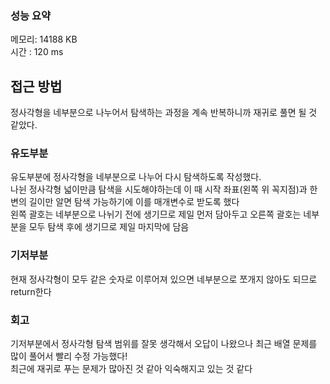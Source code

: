 
### 성능 요약
메모리: 14188 KB	
시간 : 120 ms

## 접근 방법
정사각형을 네부분으로 나누어서 탐색하는 과정을 계속 반복하니까 재귀로 풀면 될 것 같았다.<br>

### 유도부분
유도부분에 정사각형을 네부분으로 나누어 다시 탐색하도록 작성했다.<br>
나뉜 정사각형 넓이만큼 탐색을 시도해야하는데 이 때 시작 좌표(왼쪽 위 꼭지점)과 한 변의 길이만 알면 탐색 가능하기에 이를 매개변수로 받도록 했다<br>
왼쪽 괄호는 네부분으로 나뉘기 전에 생기므로 제일 먼저 담아두고 오른쪽 괄호는 네부분을 모두 탐색 후에 생기므로 제일 마지막에 담음<br>

### 기저부분
현재 정사각형이 모두 같은 숫자로 이루어져 있으면 네부분으로 쪼개지 않아도 되므로 return한다<br>


### 회고
기저부분에서 정사각형 탐색 범위를 잘못 생각해서 오답이 나왔으나 최근 배열 문제를 많이 풀어서 빨리 수정 가능했다!<br>
최근에 재귀로 푸는 문제가 많아진 것 같아 익숙해지고 있는 것 같다<br>
